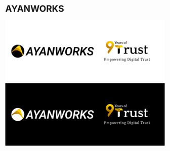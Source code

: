 # AYANWORKS
<p align="center">
<img src="https://raw.githubusercontent.com/ayanworks/.github/main/Github-cover-image.png#gh-light-mode-only">
<img src="https://raw.githubusercontent.com/ayanworks/.github/main/Github-cover-image-dark-mode.png#gh-dark-mode-only">
</p>
